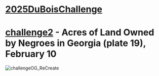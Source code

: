 # [2025DuBoisChallenge](https://github.com/ajstarks/dubois-data-portraits/tree/master/challenge/2025)

# [challenge2](https://github.com/sndaba/2025DuBoisChallenge/tree/main/challenge2) - Acres of Land Owned by Negroes in Georgia (plate 19), February 10
![challengeOG_ReCreate](https://github.com/user-attachments/assets/508f7ef5-a8be-463f-9b67-b65addd3e7b5)


